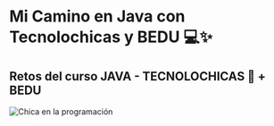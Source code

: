 # Mi Camino en Java con Tecnolochicas y BEDU 💻✨

## Retos del curso JAVA - TECNOLOCHICAS 💜 + BEDU
![Chica en la programación](https://i.pinimg.com/736x/79/e1/f4/79e1f458e2f34f656cfefef6678b9a83.jpg)
